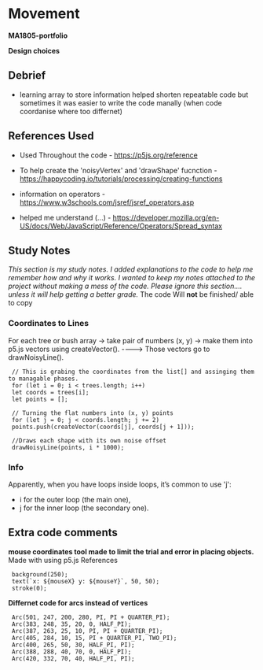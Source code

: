 # **Movement**
**MA1805-portfolio**




**Design choices**




## Debrief
- learning array to store information helped shorten repeatable code but sometimes it was easier to write the code manally (when code coordanise where too differnet)






## References Used

- Used Throughout the code - https://p5js.org/reference

- To help create the 'noisyVertex' and 'drawShape' fucnction - https://happycoding.io/tutorials/processing/creating-functions

- information on operators - https://www.w3schools.com/jsref/jsref_operators.asp

- helped me understand (...) - https://developer.mozilla.org/en-US/docs/Web/JavaScript/Reference/Operators/Spread_syntax


## Study Notes 
*This section is my study notes. I added explanations to the code to help me remember how and why it works. I wanted to keep my notes attached to the project without making a mess of the code. Please ignore this section…. unless it will help getting a better grade.*
The code Will **not** be finished/ able to copy


### Coordinates to Lines
For each tree or bush array -> take  pair of numbers (x, y) -> make them into p5.js vectors using createVector().
----> Those vectors go to drawNoisyLine().

     // This is grabing the coordinates from the list[] and assinging them to managable phases.
     for (let i = 0; i < trees.length; i++)          
     let coords = trees[i];                                
     let points = [];

     // Turning the flat numbers into (x, y) points
     for (let j = 0; j < coords.length; j += 2)          
     points.push(createVector(coords[j], coords[j + 1]));
  
     //Draws each shape with its own noise offset
     drawNoisyLine(points, i * 1000);





### Info
Apparently, when you have loops inside loops, it’s common to use 'j':
- i for the outer loop (the main one),
- j for the inner loop (the secondary one).



## Extra code comments  
 **mouse coordinates tool made to limit the trial and error in placing objects.** Made with using p5.js References

     background(250);
     text(`x: ${mouseX} y: ${mouseY}`, 50, 50);
     stroke(0); 

**Differnet code for arcs instead of vertices**

     Arc(501, 247, 200, 280, PI, PI + QUARTER_PI);
     Arc(383, 248, 35, 20, 0, HALF_PI);
     Arc(387, 263, 25, 10, PI, PI + QUARTER_PI);
     Arc(405, 284, 10, 15, PI + QUARTER_PI, TWO_PI);
     Arc(400, 265, 50, 30, HALF_PI, PI);
     Arc(388, 288, 40, 70, 0, HALF_PI);
     Arc(420, 332, 70, 40, HALF_PI, PI);